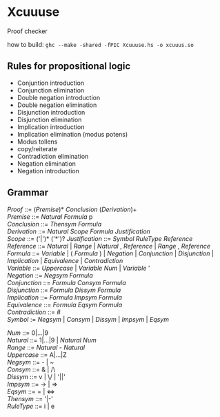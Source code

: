 # Xcuuuse
Proof checker

how to build: `ghc --make -shared -fPIC Xcuuuse.hs -o xcuuus.so`

## Rules for propositional logic

* Conjuntion introduction
* Conjunction elimination
* Double negation introduction
* Double negation elimination
* Disjunction introduction
* Disjunction elimination
* Implication introduction
* Implication elimination (modus potens)
* Modus tollens
* copy/reiterate
* Contradiction elimination
* Negation elimination
* Negation introduction

## Grammar

*Proof* ::= (*Premise*)\* *Conclusion* (*Derivation*)\+  
*Premise* ::= *Natural* *Formula* p  
*Conclusion* ::= *Thensym* *Formula*  
*Derivation* ::= *Natural* *Scope* *Formula* *Justification*  
*Scope* ::= ('|')\* ('\*')?
*Justification* ::= *Symbol* *RuleType* *Reference*  
*Reference* ::= *Natural* | *Range* | *Natural* , *Reference* | *Range* , *Reference*  
*Formula* ::= *Variable* | ( *Formula* ) | *Negation* | *Conjunction* | *Disjunction* | *Implication* | *Equivalence* | *Contradiction*  
*Variable* ::= *Uppercase* | *Variable* *Num* | *Variable* '  
*Negation* ::= *Negsym* *Formula*  
*Conjunction* ::= *Formula* *Consym* *Formula*  
*Disjunction* ::= *Formula* *Dissym* *Formula*  
*Implication* ::= *Formula* *Impsym* *Formula*  
*Equivalence* ::= *Formula* *Eqsym* *Formula*  
*Contradiction* ::= #  
*Symbol* := *Negsym* | *Consym* | *Dissym* | *Impsym* | *Eqsym*  


*Num* ::= 0|...|9  
*Natural* ::= 1|...|9 | *Natural* *Num*  
*Range* ::= *Natural* - *Natural*  
*Uppercase* ::= A|...|Z  
*Negsym* ::= - | ~  
*Consym* ::= & | /\  
*Dissym* ::= v | \\/ | '||'  
*Impsym* ::= -> | =>  
*Eqsym* ::= = | <=>  
*Thensym* ::= '|-'  
*RuleType* ::= i | e
